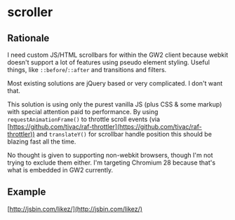 scroller
========

## Rationale ##

I need custom JS/HTML scrollbars for within the GW2 client because webkit doesn't support a lot of features using pseudo element styling. Useful things, like `::before`/`::after` and transitions and filters.

Most existing solutions are jQuery based or very complicated. I don't want that.

This solution is using only the purest vanilla JS (plus CSS & some markup) with special attention paid to performance. By using `requestAnimationFrame()` to throttle scroll events (via [https://github.com/tivac/raf-throttler](https://github.com/tivac/raf-throttler)) and `translateY()` for scrollbar handle position this should be blazing fast all the time.

No thought is given to supporting non-webkit browsers, though I'm not trying to exclude them either. I'm targeting Chromium 28 because that's what is embedded in GW2 currently.

## Example ##

[http://jsbin.com/likez/](http://jsbin.com/likez/)
